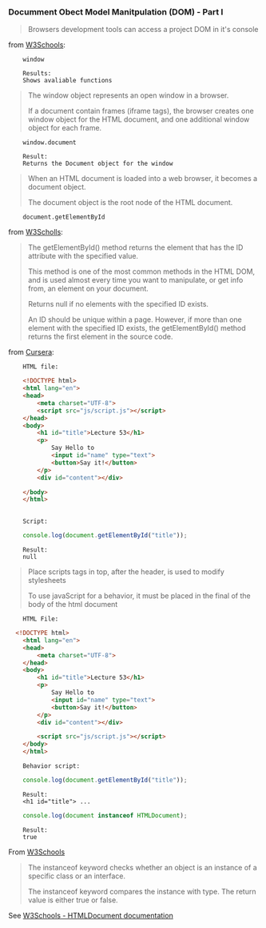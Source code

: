 ### Documment Obect Model Manitpulation (DOM) - Part I

> Browsers development tools can access a project DOM in it's console

from [W3Schools](https://www.w3schools.com/jsref/obj_window.asp):
```
    window
```
        Results:
        Shows avaliable functions
> The window object represents an open window in a browser.
>
> If a document contain frames (iframe tags), the browser creates one window object for the HTML document, and one additional window object for each frame.
```
    window.document
```
        Result:
        Returns the Document object for the window 

> When an HTML document is loaded into a web browser, it becomes a document object.
>
> The document object is the root node of the HTML document.

```
    document.getElementById
```
from [W3Scholls](https://www.w3schools.com/jsref/met_document_getelementbyid.asp):

> The getElementById() method returns the element that has the ID attribute with the specified value.
> 
> This method is one of the most common methods in the HTML DOM, and is used almost every time you want to manipulate, or get info from, an element on your document.
> 
>Returns null if no elements with the specified ID exists.
>
> An ID should be unique within a page. However, if more than one element with the specified ID exists, the getElementById() method returns the first element in the source code.

from [Cursera](https://www.coursera.org/learn/html-css-javascript-for-web-developers/lecture/5Nk45/lecture-53-part-1-dom-manipulation):

        HTML file:
```html
    <!DOCTYPE html>
    <html lang="en">
    <head>
        <meta charset="UTF-8">
        <script src="js/script.js"></script>
    </head>
    <body>
        <h1 id="title">Lecture 53</h1>
        <p>
            Say Hello to
            <input id="name" type="text">
            <button>Say it!</button>
        </p>
        <div id="content"></div>

    </body>
    </html>
        
```
        Script:
    
```js
    console.log(document.getElementById("title"));
```
        Result:
        null

> Place scripts tags in top, after the header, is used to modify stylesheets
>
> To use javaScript for a behavior, it must be placed in the final of the body of the html document

        HTML File:
```html
  <!DOCTYPE html>
    <html lang="en">
    <head>
        <meta charset="UTF-8">
    </head>
    <body>
        <h1 id="title">Lecture 53</h1>
        <p>
            Say Hello to
            <input id="name" type="text">
            <button>Say it!</button>
        </p>
        <div id="content"></div>

        <script src="js/script.js"></script> 
    </body>
    </html>
```
        Behavior script:
```js
    console.log(document.getElementById("title"));
```
        Result:
        <h1 id="title"> ...

```js
    console.log(document instanceof HTMLDocument);
```
        Result:
        true

From [W3Schools](https://www.w3schools.com/java/ref_keyword_instanceof.asp)

> The instanceof keyword checks whether an object is an instance of a specific class or an interface.
>
> The instanceof keyword compares the instance with type. The return value is either true or false.

See [W3Schools - HTMLDocument documentation](https://www.w3schools.com/jsref/dom_obj_document.asp)

